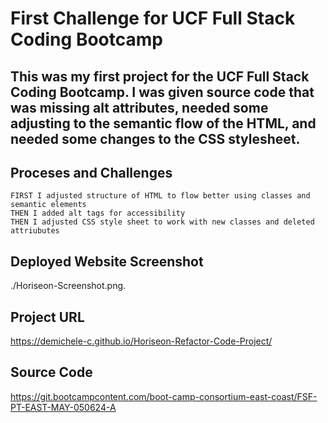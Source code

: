 # First Challenge for UCF Full Stack Coding Bootcamp

## This was my first project for the UCF Full Stack Coding Bootcamp. I was given source code that was missing alt attributes, needed some adjusting to the semantic flow of the HTML, and needed some changes to the CSS stylesheet. 

## Proceses and Challenges 

```
FIRST I adjusted structure of HTML to flow better using classes and semantic elements
THEN I added alt tags for accessibility
THEN I adjusted CSS style sheet to work with new classes and deleted attriubutes 
```
## Deployed Website Screenshot
./Horiseon-Screenshot.png.

## Project URL
https://demichele-c.github.io/Horiseon-Refactor-Code-Project/

## Source Code 
https://git.bootcampcontent.com/boot-camp-consortium-east-coast/FSF-PT-EAST-MAY-050624-A
